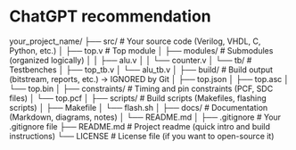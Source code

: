 
# ChatGPT recommendation

your_project_name/
├── src/               # Your source code (Verilog, VHDL, C, Python, etc.)
│   ├── top.v          # Top module
│   ├── modules/       # Submodules (organized logically)
│   │   ├── alu.v
│   │   └── counter.v
│   └── tb/            # Testbenches
│       ├── top_tb.v
│       └── alu_tb.v
│
├── build/             # Build output (bitstream, reports, etc.) → IGNORED by Git
│   ├── top.json
│   ├── top.asc
│   └── top.bin
│
├── constraints/       # Timing and pin constraints (PCF, SDC files)
│   └── top.pcf
│
├── scripts/           # Build scripts (Makefiles, flashing scripts)
│   ├── Makefile
│   └── flash.sh
│
├── docs/              # Documentation (Markdown, diagrams, notes)
│   └── README.md
│
├── .gitignore         # Your .gitignore file
├── README.md          # Project readme (quick intro and build instructions)
└── LICENSE            # License file (if you want to open-source it)
